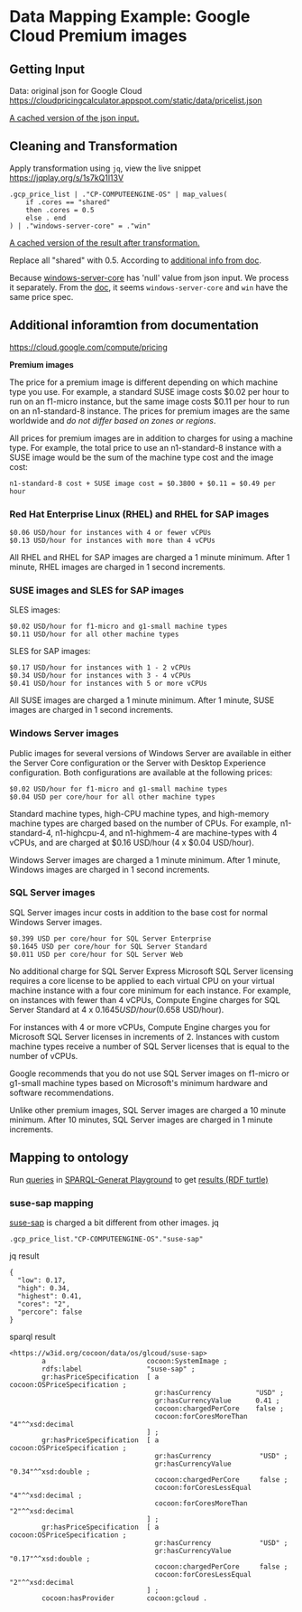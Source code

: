 # Data Mapping Example: Google Cloud Premium images
## Getting Input
Data: original json for Google Cloud
https://cloudpricingcalculator.appspot.com/static/data/pricelist.json

[A cached version of the json input.](../data/pricelist.json)

## Cleaning and Transformation

Apply transformation using `jq`, view the live snippet https://jqplay.org/s/1s7kQ1l13V
```
.gcp_price_list | ."CP-COMPUTEENGINE-OS" | map_values(
    if .cores == "shared" 
    then .cores = 0.5 
    else . end 
) | ."windows-server-core" = ."win"

```
[A cached version of the result after transformation.](../jq/gcloud/os.json)

Replace all "shared" with 0.5. According to
[additional info from doc](#Additional-inforamtion-from-documentation).

Because [windows-server-core](#windows-server-core-mapping) has 'null' value from json input.
We process it separately. 
From the [doc](#-Windows-Server-images), it seems `windows-server-core`
and `win` have the same price spec.

## Additional inforamtion from documentation 
https://cloud.google.com/compute/pricing

**Premium images**

The price for a premium image is different depending on which machine type you use. For example, a standard SUSE image costs $0.02 per hour to run on an f1-micro instance, but the same image costs $0.11 per hour to run on an n1-standard-8 instance. The prices for premium images are the same worldwide and *do not differ based on zones or regions*.

All prices for premium images are in addition to charges for using a machine type. For example, the total price to use an n1-standard-8 instance with a SUSE image would be the sum of the machine type cost and the image cost:

    n1-standard-8 cost + SUSE image cost = $0.3800 + $0.11 = $0.49 per hour

### Red Hat Enterprise Linux (RHEL) and RHEL for SAP images

    $0.06 USD/hour for instances with 4 or fewer vCPUs
    $0.13 USD/hour for instances with more than 4 vCPUs

All RHEL and RHEL for SAP images are charged a 1 minute minimum. After 1 minute, RHEL images are charged in 1 second increments.

### SUSE images and SLES for SAP images

SLES images:

    $0.02 USD/hour for f1-micro and g1-small machine types
    $0.11 USD/hour for all other machine types

SLES for SAP images:

    $0.17 USD/hour for instances with 1 - 2 vCPUs
    $0.34 USD/hour for instances with 3 - 4 vCPUs
    $0.41 USD/hour for instances with 5 or more vCPUs

All SUSE images are charged a 1 minute minimum. After 1 minute, SUSE images are charged in 1 second increments.

### Windows Server images
Public images for several versions of Windows Server are available in either the Server Core configuration or the Server with Desktop Experience configuration. Both configurations are available at the following prices:

    $0.02 USD/hour for f1-micro and g1-small machine types
    $0.04 USD per core/hour for all other machine types

Standard machine types, high-CPU machine types, and high-memory machine types are charged based on the number of CPUs. For example, n1-standard-4, n1-highcpu-4, and n1-highmem-4 are machine-types with 4 vCPUs, and are charged at $0.16 USD/hour (4 x $0.04 USD/hour).

Windows Server images are charged a 1 minute minimum. After 1 minute, Windows images are charged in 1 second increments.

### SQL Server images
SQL Server images incur costs in addition to the base cost for normal Windows Server images.

    $0.399 USD per core/hour for SQL Server Enterprise
    $0.1645 USD per core/hour for SQL Server Standard
    $0.011 USD per core/hour for SQL Server Web

No additional charge for SQL Server Express
Microsoft SQL Server licensing requires a core license to be applied to each virtual CPU on your virtual machine instance with a four core minimum for each instance. For example, on instances with fewer than 4 vCPUs, Compute Engine charges for SQL Server Standard at 4 x $0.1645 USD/hour ($0.658 USD/hour).

For instances with 4 or more vCPUs, Compute Engine charges you for Microsoft SQL Server licenses in increments of 2. Instances with custom machine types receive a number of SQL Server licenses that is equal to the number of vCPUs.

Google recommends that you do not use SQL Server images on f1-micro or g1-small machine types based on Microsoft's minimum hardware and software recommendations.

Unlike other premium images, SQL Server images are charged a 10 minute minimum. After 10 minutes, SQL Server images are charged in 1 minute increments.

## Mapping to ontology
Run [queries](../sparql-generate/gcloud/os.rqg)
in [SPARQL-Generat Playground](https://ci.mines-stetienne.fr/sparql-generate/playground.html)
to get [results (RDF turtle)](../sparql-generate/result/gcloud/os.ttl)

### suse-sap mapping
[suse-sap](#SUSE-images-and-SLES-for-SAP-images) is charged a bit different from other images.
jq
```
.gcp_price_list."CP-COMPUTEENGINE-OS"."suse-sap"
```
jq result
```
{
  "low": 0.17,
  "high": 0.34,
  "highest": 0.41,
  "cores": "2",
  "percore": false
}
```
sparql result
```
<https://w3id.org/cocoon/data/os/glcoud/suse-sap>
        a                         cocoon:SystemImage ;
        rdfs:label                "suse-sap" ;
        gr:hasPriceSpecification  [ a                        cocoon:OSPriceSpecification ;
                                    gr:hasCurrency           "USD" ;
                                    gr:hasCurrencyValue      0.41 ;
                                    cocoon:chargedPerCore    false ;
                                    cocoon:forCoresMoreThan  "4"^^xsd:decimal
                                  ] ;
        gr:hasPriceSpecification  [ a                         cocoon:OSPriceSpecification ;
                                    gr:hasCurrency            "USD" ;
                                    gr:hasCurrencyValue       "0.34"^^xsd:double ;
                                    cocoon:chargedPerCore     false ;
                                    cocoon:forCoresLessEqual  "4"^^xsd:decimal ;
                                    cocoon:forCoresMoreThan   "2"^^xsd:decimal
                                  ] ;
        gr:hasPriceSpecification  [ a                         cocoon:OSPriceSpecification ;
                                    gr:hasCurrency            "USD" ;
                                    gr:hasCurrencyValue       "0.17"^^xsd:double ;
                                    cocoon:chargedPerCore     false ;
                                    cocoon:forCoresLessEqual  "2"^^xsd:decimal
                                  ] ;
        cocoon:hasProvider        cocoon:gcloud .
```

